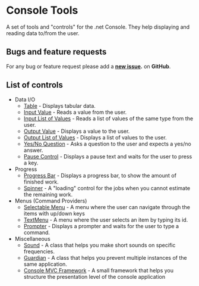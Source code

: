 # Console Tools

A set of tools and "controls" for the .net Console. They help displaying and reading data to/from the user.


## Bugs and feature requests

For any bug or feature request please add a **[new issue](https://github.com/lastunicorn/ConsoleTools/issues/new).** on **GitHub**.


## List of controls

- Data I/O
  - [Table](https://github.com/lastunicorn/ConsoleTools/wiki/Table) - Displays tabular data.
  - [Input Value](https://github.com/lastunicorn/ConsoleTools/wiki/TextInput%20Control) - Reads a value from the user.
  - [Input List of Values](https://github.com/lastunicorn/ConsoleTools/wiki/ListInput%20Control) - Reads a list of values of the same type from the user.
  - [Output Value](https://github.com/lastunicorn/ConsoleTools/wiki/TextOutput%20Control) - Displays a value to the user.
  - [Output List of Values](https://github.com/lastunicorn/ConsoleTools/wiki/ListOutput%20Control) - Displays a list of values to the user.
  - [Yes/No Question](https://github.com/lastunicorn/ConsoleTools/wiki/YesNoQuestion%20Control) - Asks a question to the user and expects a yes/no answer.
  - [Pause Control](https://github.com/lastunicorn/ConsoleTools/wiki/Pause) - Displays a pause text and waits for the user to press a key.
- Progress
  - [Progress Bar](https://github.com/lastunicorn/ConsoleTools/wiki/ProgressBar) - Displays a progress bar, to show the amount of finished work.
  - [Spinner](https://github.com/lastunicorn/ConsoleTools/wiki/Spinner) - A "loading" control for the jobs when you cannot estimate the remaining work.
- Menus (Command Providers)
  - [Selectable Menu](https://github.com/lastunicorn/ConsoleTools/wiki/SelectableMenu) - A menu where the user can navigate through the items with up/down keys
  - [TextMenu](https://github.com/lastunicorn/ConsoleTools/wiki/TextMenu) - A menu where the user selects an item by typing its id.
  - [Prompter](https://github.com/lastunicorn/ConsoleTools/wiki/Prompter) - Displays a prompter and waits for the user to type a command.
- Miscellaneous
  - [Sound](https://github.com/lastunicorn/ConsoleTools/wiki/Sound) - A class that helps you make short sounds on specific frequencies.
  - [Guardian](https://github.com/lastunicorn/ConsoleTools/wiki/MachineLevelGuardian) - A class that helps you prevent multiple instances of the same application.
  - [Console MVC Framework](https://github.com/lastunicorn/ConsoleTools/wiki/Console%20MVC) - A small framework that helps you structure the presentation level of the console application

